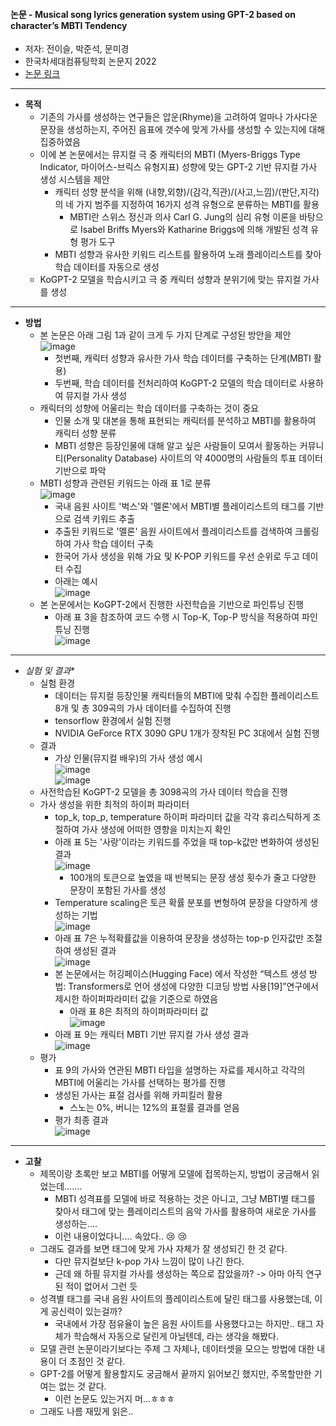 #### 논문 - Musical song lyrics generation system using GPT-2 based on character’s MBTI Tendency

- 저자: 전이슬, 박준석, 문미경
- 한국차세대컴퓨팅학회 논문지 2022
- [논문 링크](https://www.kci.go.kr/kciportal/ci/sereArticleSearch/ciSereArtiView.kci?sereArticleSearchBean.artiId=ART002858320)
-----------------
- **목적**
  - 기존의 가사를 생성하는 연구들은 압운(Rhyme)을 고려하여 얼마나 가사다운 문장을 생성하는지, 주어진 음표에 갯수에 맞게 가사를 생성할 수 있는지에 대해 집중하였음
  - 이에 본 논문에서는 뮤지컬 극 중 캐릭터의 MBTI (Myers-Briggs Type Indicator, 마이어스-브릭스 유형지표) 성향에 맞는 GPT-2 기반 뮤지컬 가사 생성 시스템을 제안
    - 캐릭터 성향 분석을 위해  (내향,외향)/(감각,직관)/(사고,느낌)/(판단,지각)의 네 가지 범주를 지정하여 16가지 성격 유형으로 분류하는 MBTI를 활용
      -  MBTI란 스위스 정신과 의사 Carl G. Jung의 심리 유형 이론을 바탕으로 Isabel Briffs Myers와 Katharine Briggs에 의해 개발된 성격 유형 평가 도구
    - MBTI 성향과 유사한 키워드 리스트를 활용하여 노래 플레이리스트를 찾아 학습 데이터를 자동으로 생성 
  - KoGPT-2 모델을 학습시키고 극 중 캐릭터 성향과 분위기에 맞는 뮤지컬 가사를 생성
----------------------------------------------------------- 
- **방법**
  - 본 논문은 아래 그림 1과 같이 크게 두 가지 단계로 구성된 방안을 제안   
    ![image](https://user-images.githubusercontent.com/49019292/223052687-fd1b6b89-78f2-4e71-a58f-c48467eef521.png)      
    - 첫번째, 캐릭터 성향과 유사한 가사 학습 데이터를 구축하는 단계(MBTI 활용)
    - 두번째, 학습 데이터를 전처리하여 KoGPT-2 모델의 학습 데이터로 사용하여 뮤지컬 가사 생성
  - 캐릭터의 성향에 어울리는 학습 데이터를 구축하는 것이 중요
    - 인물 소개 및 대본을 통해 표현되는 캐릭터를 분석하고 MBTI를 활용하여 캐릭터 성향 분류 
    - MBTI 성향은 등장인물에 대해 알고 싶은 사람들이 모여서 활동하는 커뮤니티(Personality Database) 사이트의 약 4000명의 사람들의 투표 데이터 기반으로 파악
  - MBTI 성향과 관련된 키워드는 아래 표 1로 분류   
    ![image](https://user-images.githubusercontent.com/49019292/223052720-9b95c1c8-6d8d-4ce3-b183-7ff1b8bdb3f4.png)      
    - 국내 음원 사이트 '벅스'와 '멜론'에서 MBTI별 플레이리스트의 태그를 기반으로 검색 키워드 추출
    - 추출된 키워드로 '멜론' 음원 사이트에서 플레이리스트를 검색하여 크롤링하여 가사 학습 데이터 구축
    - 한국어 가사 생성을 위해 가요 및 K-POP 키워드를 우선 순위로 두고 데이터 수집
    - 아래는 예시   
      ![image](https://user-images.githubusercontent.com/49019292/223052755-6ac6803a-54c0-4477-aa1d-92f55661722a.png)      
  - 본 논문에서는 KoGPT-2에서 진행한 사전학습을 기반으로 파인튜닝 진행
    - 아래 표 3을 참조하여 코드 수행 시 Top-K, Top-P 방식을 적용하여 파인튜닝 진행   
      ![image](https://user-images.githubusercontent.com/49019292/223052772-b442ee29-a872-46bb-99fb-c3f490706737.png)      
-----------------------------
- *실험 및 결과**
  - 실험 환경
    - 데이터는 뮤지컬 등장인물 캐릭터들의 MBTI에 맞춰 수집한 플레이리스트 8개 및 총 309곡의 가사 데이터를 수집하여 진행
    - tensorflow 환경에서 실험 진행
    - NVIDIA GeForce RTX 3090 GPU 1개가 장착된 PC 3대에서 실험 진행   
  - 결과   
    - 가상 인물(뮤지컬 배우)의 가사 생성 예시   
      ![image](https://user-images.githubusercontent.com/49019292/223052804-1261febe-f6da-4af9-b53d-d28568b4a5f9.png)      
      ![image](https://user-images.githubusercontent.com/49019292/223052890-c9a34c15-0e28-4f4a-a913-09c5837aa7da.png)         
  - 사전학습된 KoGPT-2 모델을 총 3098곡의 가사 데이터 학습을 진행
  - 가사 생성을 위한 최적의 하이퍼 파라미터
    - top_k, top_p, temperature 하이퍼 파라미터 값을 각각 휴리스틱하게 조절하여 가사 생성에 어떠한 영향을 미치는지 확인  
    - 아래 표 5는 '사랑'이라는 키워드를 주었을 때 top-k값만 변화하여 생성된 결과   
      ![image](https://user-images.githubusercontent.com/49019292/223052922-be31c2d8-17d1-4917-af92-0abde86fa9f3.png)      
      - 100개의 토큰으로 높였을 때 반복되는 문장 생성 횟수가 줄고 다양한 문장이 포함된 가사를 생성
    - Temperature scaling은 토큰 확률 분포를 변형하여 문장을 다양하게 생성하는 기법   
      ![image](https://user-images.githubusercontent.com/49019292/223052957-8d02fb0c-19d6-4d28-b4ad-ceef5913337f.png)      
    - 아래 표 7은 누적확률값을 이용하여 문장을 생성하는 top-p 인자값만 조절하여 생성된 결과   
      ![image](https://user-images.githubusercontent.com/49019292/223052979-94a06990-5de6-4eac-a48d-8c21fcf851c6.png)      
    - 본 논문에서는 허깅페이스(Hugging Face) 에서 
작성한 “텍스트 생성 방법: Transformers로 언어 생성에 다양한 디코딩 방법 사용[19]”연구에서 제시한 하이퍼파라미터 값을 기준으로 하였음
      - 아래 표 8은 최적의 하이퍼파라미터 값   
      ![image](https://user-images.githubusercontent.com/49019292/223053030-36b93744-5628-45dc-b24b-ffaf8bca9d34.png)   
    - 아래 표 9는 캐릭터 MBTI 기반 뮤지컬 가사 생성 결과   
      ![image](https://user-images.githubusercontent.com/49019292/223053057-2e1679cd-0b9a-4577-81ee-07f71aa0ec17.png)   
  - 평가
    - 표 9의 가사와 연관된 MBTI 타입을 설명하는 자료를 제시하고 각각의 MBTI에 어울리는 가사를 선택하는 평가를 진행
    - 생성된 가사는 표절 검사를 위해 카피킬러 활용
      - 스노는 0%, 버니는 12%의 표절률 결과를 얻음   
    - 평가 최종 결과   
      ![image](https://user-images.githubusercontent.com/49019292/223053084-ec1c8376-829f-4a52-bbd0-b5ef069340fe.png)   
-----------------------------------------
- **고찰**
  - 제목이랑 초록만 보고 MBTI를 어떻게 모델에 접목하는지, 방법이 궁금해서 읽었는데.......
    - MBTI 성격표를 모델에 바로 적용하는 것은 아니고, 그냥 MBTI별 태그를 찾아서 태그에 맞는 플레이리스트의 음악 가사를 활용하여 새로운 가사를 생성하는....
    - 이런 내용이었다니.... 속았다.. :cry: :cry:
  - 그래도 결과를 보면 태그에 맞게 가사 자체가 잘 생성되긴 한 것 같다.
    - 다만 뮤지컬보단 k-pop 가사 느낌이 많이 나긴 한다.
    - 근데 왜 하필 뮤지컬 가사를 생성하는 쪽으로 잡았을까? -> 아마 아직 연구된 적이 없어서 그런 듯
  - 성격별 태그를 국내 음원 사이트의 플레이리스트에 달린 태그를 사용했는데, 이게 공신력이 있는걸까?
    - 국내에서 가장 점유율이 높은 음원 사이트를 사용했다고는 하지만.. 태그 자체가 학습해서 자동으로 달린게 아닐텐데, 라는 생각을 해봤다.
  - 모델 관련 논문이라기보다는 주제 그 자체나, 데이터셋을 모으는 방법에 대한 내용이 더 초점인 것 같다.
  - GPT-2를 어떻게 활용할지도 궁금해서 끝까지 읽어보긴 했지만, 주목할만한 기여는 없는 것 같다.
    - 이런 논문도 있는거지 머...ㅎㅎㅎ 
  - 그래도 나름 재밌게 읽은..
